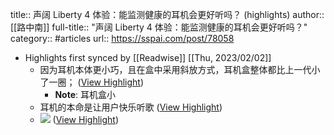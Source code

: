 title:: 声阔 Liberty 4 体验：能监测健康的耳机会更好听吗？ (highlights)
author:: [[路中南]]
full-title:: "声阔 Liberty 4 体验：能监测健康的耳机会更好听吗？"
category:: #articles
url:: https://sspai.com/post/78058

- Highlights first synced by [[Readwise]] [[Thu, 2023/02/02]]
	- 因为耳机本体更小巧，且在盒中采用斜放方式，耳机盒整体都比上一代小了一圈； ([View Highlight](https://read.readwise.io/read/01gr82fmsbjm2q09xrfany3fp4))
		- **Note**: 耳机盒小
	- 耳机的本命是让用户快乐听歌 ([View Highlight](https://read.readwise.io/read/01gr82k0qbf78exkhravhhf53q))
	- ![](https://cdn.sspai.com/2023/02/01/article/9884c5e9ad3de6b8da76cfaa6bc857eb?imageView2/2/w/1120/q/40/interlace/1/ignore-error/1) ([View Highlight](https://read.readwise.io/read/01gr82jqnwaz2qca220c8mge95))